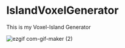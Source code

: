 # IslandVoxelGenerator

This is my Voxel-Island Generator  



![ezgif com-gif-maker (2)](https://user-images.githubusercontent.com/46851343/160200402-6f14b76f-d144-4332-8ff5-7ea2e216a99c.gif)

